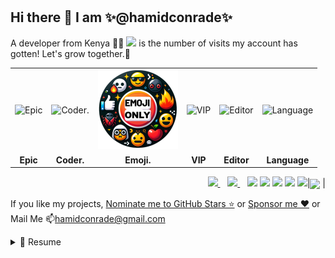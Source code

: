 <h1 align='center'>

## Hi there 👋 I am ✨@hamidconrade✨
</h1>

<p align='left'>
  A developer from Kenya 👨‍💻 <img src="https://profile-counter.glitch.me/hamidconrade/count.svg" />  is the number of visits my account has gotten! Let's grow together.👯
</p>


<table align="center">
  <tr>
    <td style="text-align: center;">
      <img src="https://my-badges.github.io/my-badges/epic-commit.png" alt="Epic" title="Epic" width="128">
    </td>
    <td style="text-align: center;">
      <img src="https://my-badges.github.io/my-badges/sleepy-coder.png" alt="Coder." title="Coder." width="128">
    </td>
    <td style="text-align: center;">
      <img src="https://github.com/my-badges/my-badges/blob/master/badges/emoji-only-commit/emoji-only-commit.png?raw=true" alt="Emoji" title="Emoji." width="128">
    </td>
    <td style="text-align: center;">
      <img src="https://my-badges.github.io/my-badges/my-badges-contributor.png" alt="VIP" title="VIP" width="128">
    </td>
    <td style="text-align: center;">
      <img src="https://my-badges.github.io/my-badges/mass-delete-commit-10k.png" alt="Editor" title="Editor" width="128">
    </td>
    <td style="text-align: center;">
      <img src="https://my-badges.github.io/my-badges/favorite-word.png" alt="Language" title="Language" width="128">
    </td>
  </tr>
  <tr>
    <td style="text-align: center;"><strong>Epic</strong></td>
    <td style="text-align: center;"><strong>Coder.</strong></td>
    <td style="text-align: center;"><strong>Emoji.</strong></td>
    <td style="text-align: center;"><strong>VIP</strong></td>
    <td style="text-align: center;"><strong>Editor</strong></td>
    <td style="text-align: center;"><strong>Language</strong></td>
  </tr>
</table>

<!--
- 🔭 I’m currently working on ...
- 🌱 I’m currently learning ...
- 👯 I’m looking to collaborate on ...
- 🤔 I’m looking for help with ...
- 💬 Ask me about ...
- 📫 How to reach me: ...
- 😄 Pronouns: ...
- ⚡ Fun fact: ...
-->
<p align='right'>
    <a href="https://github.com/sponsors/hamidconrade">
    <img src="https://img.shields.io/badge/sponsor-30363D?style=for-the-badge&logo=GitHub-Sponsors&logoColor=#white" />        
  </a>&nbsp;&nbsp;
  <a href="https://ke.linkedin.com/in/conrade-mwembe-87333177/">
    <img src="https://img.shields.io/badge/linkedin-%230077B5.svg?&style=for-the-badge&logo=linkedin&logoColor=white" />
  </a>&nbsp;&nbsp;
  <img src="https://img.shields.io/badge/windows-%230078D6.svg?&style=for-the-badge&logo=windows&logoColor=white" />
  <img src="https://img.shields.io/badge/intel-core%20i5%2010th-%230071C5.svg?&style=for-the-badge&logo=intel&logoColor=white" />
  <img src="https://img.shields.io/badge/RAM-16GB-%230071C5.svg?&style=for-the-badge&logoColor=white" />
  <img src="https://img.shields.io/badge/nvidia-gtx%201650-%2376B900.svg?&style=for-the-badge&logo=nvidia&logoColor=white" />
  <a href="#"><img src="https://github-readme-stats.vercel.app/api?username=hamidconrade&show_icons=true&count_private=true&theme=dark" width="350"></a>|<a href="https://github.com/anuraghazra/github-readme-stats"><img align="center" src="https://github-readme-stats.vercel.app/api/top-langs/?username=anuraghazra&layout=compact&theme=buefy&hide_border=true" /></a> |
 </p>
<p>
If you like my projects, <a href='https://stars.github.com/nominate/'>Nominate me to GitHub Stars ⭐</a> or <a href='https://github.com/sponsors/hamidconrade'>Sponsor me ❤️</a> or Mail Me 📫<a href='mailto:hamidconrade@gmail.com'>hamidconrade@gmail.com</a>
</p>

<details>
  <summary>📃 Resume</summary>

## Education

- 📖 **MIT Open Learning**\
📆 2022 - Present\
📍 **Massachusetts Institute of Technology** - Class of AI(Anthropics)

- 📖 **Diploma IT**\
📆 2015 - 2016\
📍 **Eldoret Technical Training Institute** - Class of 2017

- 📖 **BSc IT**\
📆 2014 - 2015\
📍 **Zetech University** - Class of 2018

## Experience

- 👨‍💻 **System Designer**\
📆 2024 - Present\
📍 **Namanga Hope Center** - Kajiado, Kenya
</details>
